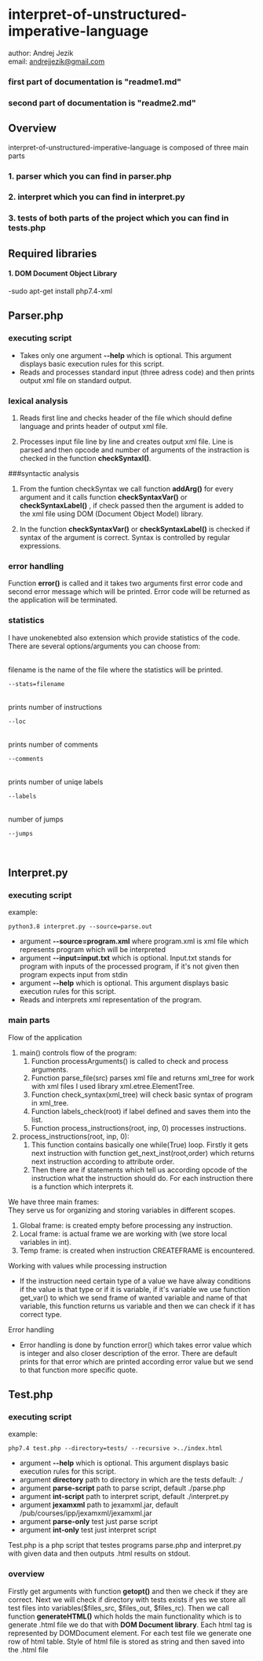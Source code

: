 # interpret-of-unstructured-imperative-language

author: Andrej Jezik <br/>
email: andrejjezik@gmail.com

### first part of documentation is "readme1.md"
### second part of documentation is "readme2.md"

## Overview
interpret-of-unstructured-imperative-language is composed of three main parts
### 1.  parser which you can find in parser.php
### 2.  interpret which you can find in interpret.py
### 3.  tests of both parts of the project which you can find in tests.php


## Required libraries
#### 1. DOM Document Object Library
-sudo apt-get install php7.4-xml <br/>

## Parser.php
### executing script
  * Takes only one argument **--help** which is optional.
  This argument displays basic execution rules for this script.
  * Reads and processes standard input (three adress code) and then prints output xml file on standard output.
### lexical analysis
 1. Reads first line and checks header of the file which should define language and prints header of output xml file.
 

 2. Processes input file line by line and creates output xml file. Line is parsed and then opcode and number of arguments of the instraction is checked in the function **checkSyntaxI()**.

###syntactic analysis
 1. From the funtion checkSyntax we call function **addArg()** for every argument and it calls function **checkSyntaxVar()** or **checkSyntaxLabel()** , if check passed then the argument is added to the xml file using DOM (Document Object Model) library.
 

 2. In the function **checkSyntaxVar()** or **checkSyntaxLabel()** is checked if syntax of the argument is correct. Syntax is controlled by regular expressions.

### error handling
Function **error()** is called and it takes two arguments  first error code and second error message which will be printed. Error code will be returned as the application will be terminated.

### statistics
I have unokenebted also extension which provide statistics of the code. There are several options/arguments you can choose from: 

<br>
filename is the name of the file where the statistics will be printed.

    --stats=filename 

<br>
prints number of instructions

    --loc
<br>
prints number of comments

    --comments
<br>
prints number of uniqe labels

    --labels
<br>
number of jumps

    --jumps


 <br>
 
## Interpret.py
### executing script
  example:   

    python3.8 interpret.py --source=parse.out

  * argument **--source=program.xml** where program.xml is xml file which represents program which will be interpreted
  * argument **--input=input.txt** which is optional. Input.txt stands for program with inputs of the processed program, if it's not given then program expects input from stdin
  * argument **--help** which is optional.
  This argument displays basic execution rules for this script.
  * Reads and interprets xml representation of the program.
### main parts
Flow of the application
1. main()
    controls flow of the program:
    1. Function processArguments() is called to check and process arguments.
    2. Function parse_file(src) parses xml file and returns xml_tree for work with xml files I used library xml.etree.ElementTree.
    3. Function check_syntax(xml_tree) will check basic syntax of program in xml_tree. 
    4. Function labels_check(root) if label defined and saves them into the list.
    5. Function process_instructions(root, inp, 0) processes instructions.
2. process_instructions(root, inp, 0):
    1. This function contains basically one while(True) loop. Firstly it gets next instruction with function get_next_inst(root,order) which returns next instruction according to attribute order.
    2. Then there are if statements which tell us according opcode of the instruction what the instruction should do. For each instruction there is a function which interprets it. <br>

We have three main frames: <br>
  They serve us for organizing and storing variables in different scopes.
  1. Global frame: is created empty before processing any instruction.
  2. Local frame: is actual frame we are working with (we store local variables in int).
  3. Temp frame: is created when instruction CREATEFRAME is encountered.

Working with values while processing instruction
- If the instruction need certain type of a value we have alway conditions if the value is that type or if it is variable, if it's variable we use function get_var() to which we send frame of wanted variable and name of that variable, this function returns us variable and then we can check if it has correct type. <br>

Error handling 
- Error handling is done by function error() which takes error value which is integer and also closer description of the error. There are default prints for that error which are printed according error value but we send to that function more specific quote.
## Test.php
### executing script
  example:   

    php7.4 test.php --directory=tests/ --recursive >../index.html

  * argument **--help** which is optional.
  This argument displays basic execution rules for this script.                    
  * argument **directory** path to directory in which are the tests default: ./
  * argument **parse-script** path to parse script, default ./parse.php
  * argument **int-script** path to interpret script, default ./interpret.py
  * argument **jexamxml** path to jexamxml.jar, default /pub/courses/ipp/jexamxml/jexamxml.jar
  * argument **parse-only** test just parse script
  * argument **int-only** test just interpret script

Test.php is a php script that testes programs parse.php and interpret.py with given data and then outputs .html results on stdout.

### overview
Firstly get arguments with function **getopt()** and then we check if they are correct.
Next we will check if  directory with tests exists if yes we store all test files into variables($files_src, $files_out, $files_rc). 
Then we call function **generateHTML()** which holds the main functionality which is to generate .html file we do that with **DOM Document library**. Each html tag is represented by DOMDocument element. For each test file we generate one row of html table. Style of html file is stored as string and then saved into the .html file
